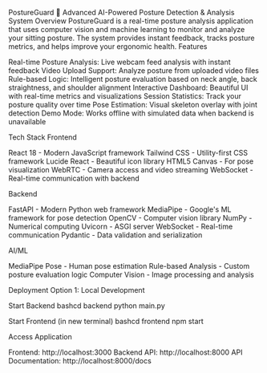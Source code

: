 PostureGuard 🎯
Advanced AI-Powered Posture Detection & Analysis System
Overview
PostureGuard is a real-time posture analysis application that uses computer vision and machine learning to monitor and analyze your sitting posture. The system provides instant feedback, tracks posture metrics, and helps improve your ergonomic health.
Features

Real-time Posture Analysis: Live webcam feed analysis with instant feedback
Video Upload Support: Analyze posture from uploaded video files
Rule-based Logic: Intelligent posture evaluation based on neck angle, back straightness, and shoulder alignment
Interactive Dashboard: Beautiful UI with real-time metrics and visualizations
Session Statistics: Track your posture quality over time
Pose Estimation: Visual skeleton overlay with joint detection
Demo Mode: Works offline with simulated data when backend is unavailable

Tech Stack
Frontend

React 18 - Modern JavaScript framework
Tailwind CSS - Utility-first CSS framework
Lucide React - Beautiful icon library
HTML5 Canvas - For pose visualization
WebRTC - Camera access and video streaming
WebSocket - Real-time communication with backend

Backend

FastAPI - Modern Python web framework
MediaPipe - Google's ML framework for pose detection
OpenCV - Computer vision library
NumPy - Numerical computing
Uvicorn - ASGI server
WebSocket - Real-time communication
Pydantic - Data validation and serialization

AI/ML

MediaPipe Pose - Human pose estimation
Rule-based Analysis - Custom posture evaluation logic
Computer Vision - Image processing and analysis


Deployment
Option 1: Local Development

Start Backend
bashcd backend
python main.py

Start Frontend (in new terminal)
bashcd frontend
npm start

Access Application

Frontend: http://localhost:3000
Backend API: http://localhost:8000
API Documentation: http://localhost:8000/docs